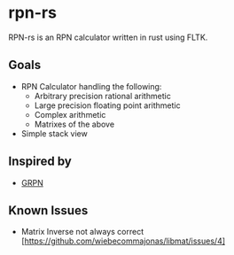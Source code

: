 # rpn-rs

RPN-rs is an RPN calculator written in rust using FLTK.

## Goals
* RPN Calculator handling the following:
   * Arbitrary precision rational arithmetic
   * Large precision floating point arithmetic
   * Complex arithmetic
   * Matrixes of the above
 * Simple stack view

## Inspired by
 * [GRPN](https://github.com/utopiabound/grpn)

## Known Issues
* Matrix Inverse not always correct [https://github.com/wiebecommajonas/libmat/issues/4]
